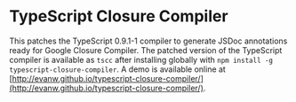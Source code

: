 # TypeScript Closure Compiler

This patches the TypeScript 0.9.1-1 compiler to generate JSDoc annotations ready for Google Closure Compiler. The patched version of the TypeScript compiler is available as `tscc` after installing globally with `npm install -g typescript-closure-compiler`. A demo is available online at [http://evanw.github.io/typescript-closure-compiler/](http://evanw.github.io/typescript-closure-compiler/).
